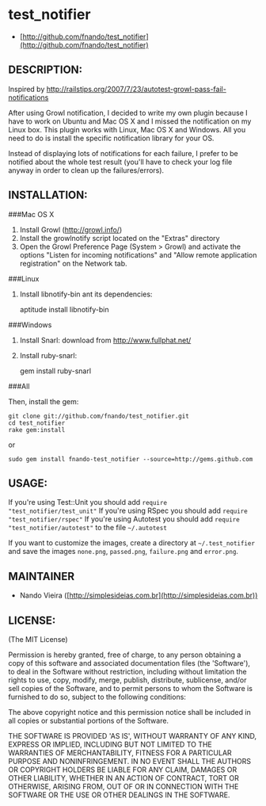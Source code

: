 test_notifier
=============

* [http://github.com/fnando/test_notifier](http://github.com/fnando/test_notifier)

DESCRIPTION:
------------

Inspired by 
http://railstips.org/2007/7/23/autotest-growl-pass-fail-notifications

After using Growl notification, I decided to write my own plugin because I have
to work on Ubuntu and Mac OS X and I missed the notification on my Linux box. 
This plugin works with Linux, Mac OS X and Windows. All you need to do is 
install the specific notification library for your OS.

Instead of displaying lots of notifications for each failure, I prefer to be 
notified about the whole test result (you'll have to check your log 
file anyway in order to clean up the failures/errors).

INSTALLATION:
-------------

###Mac OS X

1) Install Growl (http://growl.info/)
2) Install the growlnotify script located on the "Extras" directory
3) Open the Growl Preference Page (System > Growl) and activate the
options "Listen for incoming notifications" and "Allow remote 
application registration" on the Network tab.

###Linux

1) Install libnotify-bin ant its dependencies:
	
	aptitude install libnotify-bin

###Windows

1) Install Snarl: download from http://www.fullphat.net/
2) Install ruby-snarl:

	gem install ruby-snarl

###All

Then, install the gem:

	git clone git://github.com/fnando/test_notifier.git
	cd test_notifier
	rake gem:install

or

	sudo gem install fnando-test_notifier --source=http://gems.github.com

USAGE:
------

If you're using Test::Unit you should add `require "test_notifier/test_unit"`
If you're using RSpec you should add `require "test_notifier/rspec"`
If you're using Autotest you should add `require "test_notifier/autotest"` to
the file `~/.autotest`

If you want to customize the images, create a directory at `~/.test_notifier`
and save the images `none.png`, `passed.png`, `failure.png` and `error.png`.

MAINTAINER
----------
 
* Nando Vieira ([http://simplesideias.com.br](http://simplesideias.com.br))

LICENSE:
--------

(The MIT License)

Permission is hereby granted, free of charge, to any person obtaining
a copy of this software and associated documentation files (the
'Software'), to deal in the Software without restriction, including
without limitation the rights to use, copy, modify, merge, publish,
distribute, sublicense, and/or sell copies of the Software, and to
permit persons to whom the Software is furnished to do so, subject to
the following conditions:

The above copyright notice and this permission notice shall be
included in all copies or substantial portions of the Software.

THE SOFTWARE IS PROVIDED 'AS IS', WITHOUT WARRANTY OF ANY KIND,
EXPRESS OR IMPLIED, INCLUDING BUT NOT LIMITED TO THE WARRANTIES OF
MERCHANTABILITY, FITNESS FOR A PARTICULAR PURPOSE AND NONINFRINGEMENT.
IN NO EVENT SHALL THE AUTHORS OR COPYRIGHT HOLDERS BE LIABLE FOR ANY
CLAIM, DAMAGES OR OTHER LIABILITY, WHETHER IN AN ACTION OF CONTRACT,
TORT OR OTHERWISE, ARISING FROM, OUT OF OR IN CONNECTION WITH THE
SOFTWARE OR THE USE OR OTHER DEALINGS IN THE SOFTWARE.